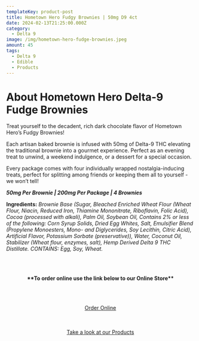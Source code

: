 ```yaml
---
templateKey: product-post
title: Hometown Hero Fudgy Brownies | 50mg D9 4ct
date: 2024-02-13T21:25:00.000Z
category:
  - Delta 9
image: /img/hometown-hero-fudge-brownies.jpeg
amount: 45
tags:
  - Delta 9
  - Edible
  - Products
---
```

# **About Hometown Hero Delta-9 Fudge Brownies**

Treat yourself to the decadent, rich dark chocolate flavor of Hometown Hero’s Fudgy Brownies!

Each artisan baked brownie is infused with 50mg of Delta-9 THC elevating the traditional brownie into a gourmet experience. Perfect as an evening treat to unwind, a weekend indulgence, or a dessert for a special occasion.

Every package comes with four individually wrapped nostalgia-inducing treats, perfect for splitting among friends or keeping them all to yourself - we won’t tell!

***50mg Per Brownie | 200mg Per Package | 4 Brownies***

**Ingredients:** *Brownie Base (Sugar, Bleached Enriched Wheat Flour (Wheat Flour, Niacin, Reduced Iron, Thiamine Mononitrate, Riboflavin, Folic Acid), Cocoa (processed with alkali), Palm Oil, Soybean Oil, Contains 2% or less of the following: Corn Syrup Solids, Dried Egg Whites, Salt, Emulsifier Blend (Propylene Monoesters, Mono- and Diglycerides, Soy Lecithin, Citric Acid), Artificial Flavor, Potassium Sorbate (preservative)), Water, Coconut Oil, Stabilizer (Wheat flour, enzymes, salt), Hemp Derived Delta 9 THC Distillate. CONTAINS: Egg, Soy, Wheat.*

<br><br>

<Center>

**\*\*To order online use the link below to our Online Store\*\***

<br><br>

<Center><a class="link-view-more-products" target="_blank" href="https://capitalcbd.shop/product/hometown-hero-fudgy-brownies/">Order Online</a></

<br><br><br>

<Center><a class="link-view-more-products" target="_blank" href="https://capitalamericanshaman.com/products">Take a look at our Products</a></Center>

<br><br>